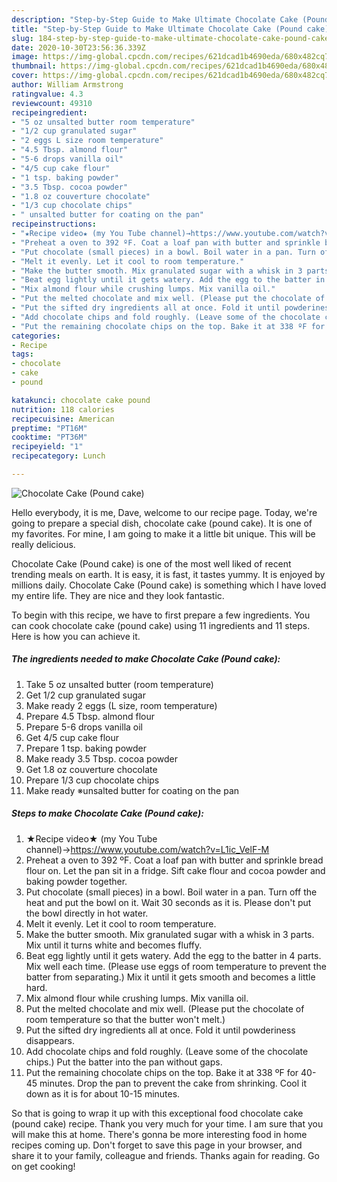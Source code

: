 ```yaml
---
description: "Step-by-Step Guide to Make Ultimate Chocolate Cake (Pound cake)"
title: "Step-by-Step Guide to Make Ultimate Chocolate Cake (Pound cake)"
slug: 184-step-by-step-guide-to-make-ultimate-chocolate-cake-pound-cake
date: 2020-10-30T23:56:36.339Z
image: https://img-global.cpcdn.com/recipes/621dcad1b4690eda/680x482cq70/chocolate-cake-pound-cake-recipe-main-photo.jpg
thumbnail: https://img-global.cpcdn.com/recipes/621dcad1b4690eda/680x482cq70/chocolate-cake-pound-cake-recipe-main-photo.jpg
cover: https://img-global.cpcdn.com/recipes/621dcad1b4690eda/680x482cq70/chocolate-cake-pound-cake-recipe-main-photo.jpg
author: William Armstrong
ratingvalue: 4.3
reviewcount: 49310
recipeingredient:
- "5 oz unsalted butter room temperature"
- "1/2 cup granulated sugar"
- "2 eggs L size room temperature"
- "4.5 Tbsp. almond flour"
- "5-6 drops vanilla oil"
- "4/5 cup cake flour"
- "1 tsp. baking powder"
- "3.5 Tbsp. cocoa powder"
- "1.8 oz couverture chocolate"
- "1/3 cup chocolate chips"
- " unsalted butter for coating on the pan"
recipeinstructions:
- "★Recipe video★ (my You Tube channel)→https://www.youtube.com/watch?v=L1ic_VelF-M"
- "Preheat a oven to 392 ºF. Coat a loaf pan with butter and sprinkle bread flour on. Let the pan sit in a fridge. Sift cake flour and cocoa powder and baking powder together."
- "Put chocolate (small pieces) in a bowl. Boil water in a pan. Turn off the heat and put the bowl on it. Wait 30 seconds as it is. Please don&#39;t put the bowl directly in hot water."
- "Melt it evenly. Let it cool to room temperature."
- "Make the butter smooth. Mix granulated sugar with a whisk in 3 parts. Mix until it turns white and becomes fluffy."
- "Beat egg lightly until it gets watery. Add the egg to the batter in 4 parts. Mix well each time. (Please use eggs of room temperature to prevent the batter from separating.) Mix it until it gets smooth and becomes a little hard."
- "Mix almond flour while crushing lumps. Mix vanilla oil."
- "Put the melted chocolate and mix well. (Please put the chocolate of room temperature so that the butter won&#39;t melt.)"
- "Put the sifted dry ingredients all at once. Fold it until powderiness disappears."
- "Add chocolate chips and fold roughly. (Leave some of the chocolate chips.) Put the batter into the pan without gaps."
- "Put the remaining chocolate chips on the top. Bake it at 338 ºF for 40-45 minutes. Drop the pan to prevent the cake from shrinking. Cool it down as it is for about 10-15 minutes."
categories:
- Recipe
tags:
- chocolate
- cake
- pound

katakunci: chocolate cake pound 
nutrition: 118 calories
recipecuisine: American
preptime: "PT16M"
cooktime: "PT36M"
recipeyield: "1"
recipecategory: Lunch

---
```



![Chocolate Cake (Pound cake)](https://img-global.cpcdn.com/recipes/621dcad1b4690eda/680x482cq70/chocolate-cake-pound-cake-recipe-main-photo.jpg)

Hello everybody, it is me, Dave, welcome to our recipe page. Today, we're going to prepare a special dish, chocolate cake (pound cake). It is one of my favorites. For mine, I am going to make it a little bit unique. This will be really delicious.

Chocolate Cake (Pound cake) is one of the most well liked of recent trending meals on earth. It is easy, it is fast, it tastes yummy. It is enjoyed by millions daily. Chocolate Cake (Pound cake) is something which I have loved my entire life. They are nice and they look fantastic.




To begin with this recipe, we have to first prepare a few ingredients. You can cook chocolate cake (pound cake) using 11 ingredients and 11 steps. Here is how you can achieve it.

<!--inarticleads1-->

##### The ingredients needed to make Chocolate Cake (Pound cake):

1. Take 5 oz unsalted butter (room temperature)
1. Get 1/2 cup granulated sugar
1. Make ready 2 eggs (L size, room temperature)
1. Prepare 4.5 Tbsp. almond flour
1. Prepare 5-6 drops vanilla oil
1. Get 4/5 cup cake flour
1. Prepare 1 tsp. baking powder
1. Make ready 3.5 Tbsp. cocoa powder
1. Get 1.8 oz couverture chocolate
1. Prepare 1/3 cup chocolate chips
1. Make ready  ※unsalted butter for coating on the pan




<!--inarticleads2-->

##### Steps to make Chocolate Cake (Pound cake):

1. ★Recipe video★ (my You Tube channel)→https://www.youtube.com/watch?v=L1ic_VelF-M
1. Preheat a oven to 392 ºF. Coat a loaf pan with butter and sprinkle bread flour on. Let the pan sit in a fridge. Sift cake flour and cocoa powder and baking powder together.
1. Put chocolate (small pieces) in a bowl. Boil water in a pan. Turn off the heat and put the bowl on it. Wait 30 seconds as it is. Please don&#39;t put the bowl directly in hot water.
1. Melt it evenly. Let it cool to room temperature.
1. Make the butter smooth. Mix granulated sugar with a whisk in 3 parts. Mix until it turns white and becomes fluffy.
1. Beat egg lightly until it gets watery. Add the egg to the batter in 4 parts. Mix well each time. (Please use eggs of room temperature to prevent the batter from separating.) Mix it until it gets smooth and becomes a little hard.
1. Mix almond flour while crushing lumps. Mix vanilla oil.
1. Put the melted chocolate and mix well. (Please put the chocolate of room temperature so that the butter won&#39;t melt.)
1. Put the sifted dry ingredients all at once. Fold it until powderiness disappears.
1. Add chocolate chips and fold roughly. (Leave some of the chocolate chips.) Put the batter into the pan without gaps.
1. Put the remaining chocolate chips on the top. Bake it at 338 ºF for 40-45 minutes. Drop the pan to prevent the cake from shrinking. Cool it down as it is for about 10-15 minutes.




So that is going to wrap it up with this exceptional food chocolate cake (pound cake) recipe. Thank you very much for your time. I am sure that you will make this at home. There's gonna be more interesting food in home recipes coming up. Don't forget to save this page in your browser, and share it to your family, colleague and friends. Thanks again for reading. Go on get cooking!

